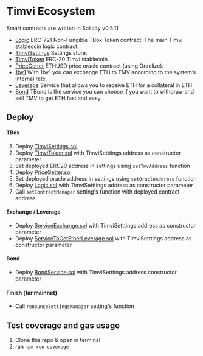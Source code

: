 # Timvi Ecosystem

Smart contracts are written in Solidity v0.5.11

- [Logic](contracts/Logic.sol) ERC-721 Non-Fungible TBox Token contract. The main Timvi stablecoin logic contract.
- [TimviSettings](contracts/TimviSettings.sol) Settings store.
- [TimviToken](contracts/TimviToken.sol) ERC-20 Timvi stablecoin.
- [PriceGetter](oracle-contract/PriceGetter.sol) ETHUSD price oracle contract (using Oraclize).
- [1by1](contracts/services/leverage-exchange/ExchangeService.sol) With 1by1 you can exchange ETH to TMV according to the system’s internal rate.
- [Leverage](contracts/services/leverage-exchange/LeverageService.sol) Service that allows you to receive ETH for a collateral in ETH. 
- [Bond](contracts/services/bond/BondService.sol) TBond is the service you can choose if you want to withdraw and sell TMV to get ETH fast and easy.


## Deploy

#### TBox

1. Deploy [TimviSettings.sol](contracts/TimviSettings.sol)
1. Deploy [TimviToken.sol](contracts/TimviToken.sol) with TimviSetttings address as constructor parameter
1. Set deployed ERC20 address in settings using `setTmvAddress` function
1. Deploy [PriceGetter.sol](oracle-contract/PriceGetter.sol)
1. Set deployed oracle address in settings using `setOracleAddress` function
1. Deploy [Logic.sol](contracts/Logic.sol) with TimviSetttings address as constructor parameter
1. Call `setContractManager` setting's function with deployed contract address


#### Exchange / Leverage

- Deploy [ServiceExchange.sol](contracts/services/leverage-exchange/ExchangeService.sol) with TimviSetttings address as constructor parameter
- Deploy [ServiceToGetEtherLeverage.sol](contracts/services/leverage-exchange/LeverageService.sol) with TimviSetttings address as constructor parameter


#### Bond

- Deploy [BondService.sol](contracts/services/bond/BondService.sol) with TimviSetttings address constructor parameter

#### Finish (for mainnet)

- Call `renounceSettingsManager` setting's function

## Test coverage and gas usage

1. Clone this repo & open in terminal
1. run ```npm run coverage```
